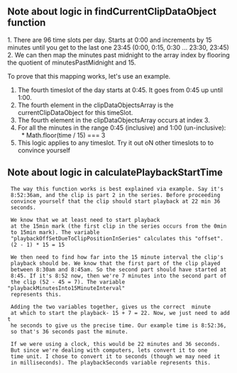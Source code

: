 <h2>Note about logic in findCurrentClipDataObject function</h2>
1. There are 96 time slots per day. Starts at 0:00 and increments
by 15 minutes until you get to the last one 23:45 (0:00, 0:15, 0:30 ... 23:30, 23:45)
2. We can then map the minutes past midnight to the array index
by flooring the quotient of minutesPastMidnight and 15.

To prove that this mapping works, let's use an example.
1. The fourth timeslot of the day starts at 0:45. It goes from 0:45 up until 1:00.
2. The fourth element in the clipDataObjectsArray is the currentClipDataObject for this timeSlot.
3. The fourth element in the clipDataObjectsArray occurs at index 3.
4. For all the minutes in the range 0:45 (inclusive) and 1:00 (un-inclusive):
    *  Math.floor(time / 15) === 3
5. This logic applies to any timeslot. Try it out oN other timeslots to to convince yourself


<h2>Note about logic in calculatePlaybackStartTime</h2>


	 The way this function works is best explained via example. Say it's
	 8:52:36am, and the clip is part 2 in the series. Before proceeding
	 convince yourself that the clip should start playback at 22 min 36
	 seconds.

	 We know that we at least need to start playback
	 at the 15min mark (the first clip in the series occurs from the 0min
	 to 15min mark). The variable
	 "playbackOffSetDueToClipPositionInSeries" calculates this "offset".
	 (2 - 1) * 15 = 15

	 We then need to find how far into the 15 minute interval the clip's
	 playback should be. We know that the first part of the clip played
	 between 8:30am and 8:45am. So the second part should have started at
	 8:45. If it's 8:52 now, then we're 7 minutes into the second part of
	 the clip (52 - 45 = 7). The variable "playbackMinutesInto15MinuteInterval"
	 represents this.

	 Adding the two variables together, gives us the correct  minute
	 at which to start the playback- 15 + 7 = 22. Now, we just need to add t
	 he seconds to give us the precise time. Our example time is 8:52:36,
	 so that's 36 seconds past the minute.

	 If we were using a clock, this would be 22 minutes and 36 seconds.
	 But since we're dealing with computers, lets convert it to one
	 time unit. I chose to convert it to seconds (though we may need it
	 in milliseconds). The playbackSeconds variable represents this.
